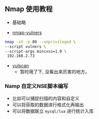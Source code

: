 ## Nmap 使用教程
- 基础略

- [nmap-vulners](https://github.com/vulnersCom/nmap-vulners)
```bash
nmap -sV -p 80 --unprivileged \
--script vulners \
--script-args mincvss=1.0 \
 192.168.2.73
```


- [vulscan](https://github.com/scipag/vulscan)
  - 暂时用了下, 没看出来厉害的地方。

### Namp 自定义NSE脚本编写
- 比如可以捕捉扫描的内容和自定义
- 可以将获取的数据进行格式化再输出
- 可以将数据联立 `mysql/lua` 进行统计入库




